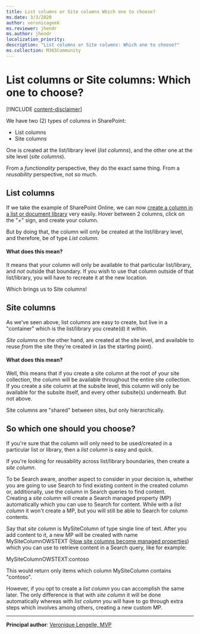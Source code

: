 ```yaml
---
title: List columns or Site columns Which one to choose?
ms.date: 3/3/2020
author: veronicageek
ms.reviewer: jhendr
ms.author: jhendr
localization_priority: 
description: "List columns or Site columns: Which one to choose?"
ms.collection: M365Community
---
```

# List columns or Site columns: Which one to choose?

[!INCLUDE [content-disclaimer](includes/content-disclaimer.md)]

We have two (2) types of columns in SharePoint:

- List columns
- Site columns

One is created at the list/library level (_list columns_), and the other one at the site level (_site columns_).

From a _functionality_ perspective, they do the exact same thing. From a _reusability_ perspective, not so much.

## List columns

If we take the example of SharePoint Online, we can now [create a column in a list or document library](https://support.office.com/article/create-a-column-in-a-sharepoint-list-or-library-2b0361ae-1bd3-41a3-8329-269e5f81cfa2) very easily. Hover between 2 columns, click on the "*+*" sign, and create your column.  

But by doing that, the column will only be created at the list/library level, and therefore, be of type _List column_.
  
#### What does this mean?

It means that your column will only be available to that particular list/library, and _not_ outside that boundary. If you wish to use that column outside of that list/library, you will have to recreate it at the new location.

Which brings us to Site columns!

## Site columns

As we've seen above, list columns are easy to create, but live in a "container" which is the list/library you create(d) it within.  

_Site columns_ on the other hand, are created at the site level, and available to reuse _from_ the site they're created in (as the starting point).  

#### What does this mean?

Well, this means that if you create a site column at the root of your site collection, the column will be available throughout the entire site collection. <br>
If you create a site column at the subsite level, this column will only be available for the subsite itself, and every other subsite(s) underneath. But not above.

Site columns are "shared" between sites, but only hierarchically.

## So which one should you choose?

If you're sure that the column will only need to be used/created in a particular list or library, then a _list column_ is easy and quick.<br>

If you're looking for reusability across list/library boundaries, then create a _site column_.

To be Search aware, another aspect to consider in your decision is, whether you are going to use Search to find existing content in the created column or, additionally, use the column in Search queries to find content.<br>
Creating a _site column_ will create a Search managed property (MP) automatically which you can use to Search for content. While with a _list column_ it won't create a MP, but you will still be able to Search for column contents.<br>

Say that _site column_ is MySiteColumn of type single line of text. After you add content to it, a new MP will be created with name MySiteColumnOWSTEXT ([How site columns become managed properties](https://docs.microsoft.com/sharepoint/technical-reference/automatically-created-managed-properties-in-sharepoint)) which you can use to retrieve content in a Search query, like for example:

MySiteColumnOWSTEXT:contoso

This would return only items which column MySiteColumn contains "contoso".

However, if you opt to create a _list column_ you can accomplish the same later. The only difference is that with _site column_ it will be done automatically whereas with _list column_ you will have to go through extra steps which involves among others, creating a new custom MP.

---

**Principal author**: [Veronique Lengelle, MVP](https://www.linkedin.com/in/veronique-lengelle-48a71b31)

